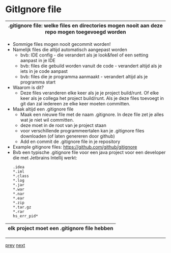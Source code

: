 # GitIgnore file

| .gitignore file: welke files en directories mogen nooit aan deze repo mogen toegevoegd worden |
| ---| 
 

* Sommige files mogen nooit gecommit worden!
* Namelijk files die altijd automatisch aangepast worden 
  * bvb: IDE config - die verandert als je look&feel of een setting aanpast in je IDE
  * bvb: files die gebuild worden vanuit de code - verandert altijd als je iets in je code aanpast
  * bvb: files die je programma aanmaakt - verandert altijd als je programma start
* Waarom is dit?
  * Deze files veranderen elke keer als je je project build/runt. Of elke keer als
je collega het project build/runt. Als je deze files toevoegt in git dan zal iedereen ze elke keer
moeten committen.
* Maak altijd een .gitignore file 
  * Maak een nieuwe file met de naam .gitignore. In deze file zet je alles wat je niet wil
committen.
  * deze moet in de root van je project staan
  * voor verschillende programmeertalen kan je .gitignore files downloaden (of laten genereren door github)  
  * Add en commit de .gitignore file in je repository
* Example gitignore files: https://github.com/github/gitignore
* Bvb een typische .gitignore file voor een java project voor een developer die met Jetbrains
Intellij werkt:
    ```
    .idea
    *.iml 
    *.class
    *.log
    *.jar
    *.war
    *.nar
    *.ear
    *.zip
    *.tar.gz
    *.rar
    hs_err_pid*
    ```

| elk project moet een .gitignore file hebben |
| ---| 


---
[prev](../getting_started/06_git_init_met_intellij.md)
[next](../README.md)

